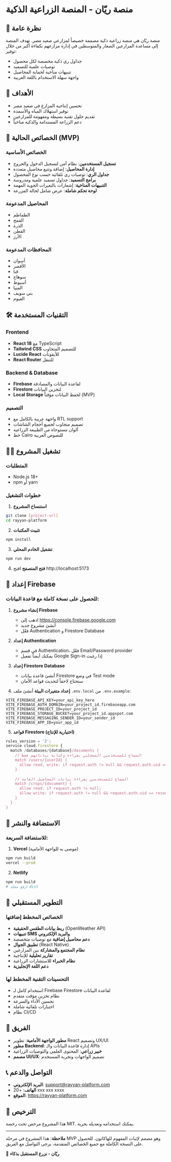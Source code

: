 # منصة ريّان - المنصة الزراعية الذكية

## 🌱 نظرة عامة
منصة ريّان هي منصة زراعية ذكية مصممة خصيصاً لمزارعي صعيد مصر. تهدف المنصة إلى مساعدة المزارعين الصغار والمتوسطين في إدارة مزارعهم بكفاءة أكبر من خلال توفير:

- جداول ري ذكية مخصصة لكل محصول
- توصيات علمية للتسميد
- تنبيهات مناخية لحماية المحاصيل
- واجهة سهلة الاستخدام باللغة العربية

## 🎯 الأهداف
- تحسين إنتاجية المزارع في صعيد مصر
- توفير استهلاك المياه والأسمدة
- تقديم حلول تقنية بسيطة ومفهومة للمزارعين
- دعم الزراعة المستدامة والذكية مناخياً

## 🚀 الخصائص الحالية (MVP)

### الخصائص الأساسية
- **تسجيل المستخدمين**: نظام آمن لتسجيل الدخول والخروج
- **إدارة المحاصيل**: إضافة وتتبع محاصيل متعددة
- **جداول الري**: توصيات ري تلقائية حسب نوع المحصول
- **برامج التسميد**: جداول تسميد علمية ومدروسة
- **التنبيهات المناخية**: إشعارات بالتغيرات الجوية المهمة
- **لوحة تحكم شاملة**: عرض شامل لحالة المزرعة

### المحاصيل المدعومة
- الطماطم
- القمح  
- الذرة
- القطن
- الأرز

### المحافظات المدعومة
- أسوان
- الأقصر
- قنا
- سوهاج
- أسيوط
- المنيا
- بني سويف
- الفيوم

## 🛠️ التقنيات المستخدمة

### Frontend
- **React 18** مع TypeScript
- **Tailwind CSS** للتصميم المتجاوب
- **Lucide React** للأيقونات
- **React Router** للتنقل

### Backend & Database
- **Firebase** لقاعدة البيانات والمصادقة
- **Firestore** لتخزين البيانات
- **Local Storage** لحفظ البيانات مؤقتاً (MVP)

### التصميم
- واجهة عربية بالكامل مع RTL support
- تصميم متجاوب لجميع أحجام الشاشات
- ألوان مستوحاة من الطبيعة الزراعية
- خط Cairo للنصوص العربية

## 🏃‍♂️ تشغيل المشروع

### المتطلبات
- Node.js 18+ 
- npm أو yarn

### خطوات التشغيل
1. **استنساخ المشروع**
```bash
git clone [project-url]
cd rayyan-platform
```

2. **تثبيت المكتبات**
```bash
npm install
```

3. **تشغيل الخادم المحلي**
```bash
npm run dev
```

4. **فتح المتصفح**
افتح http://localhost:5173

## 🔧 إعداد Firebase

### للحصول على نسخة كاملة مع قاعدة البيانات:

1. **إنشاء مشروع Firebase**
   - اذهب إلى https://console.firebase.google.com
   - أنشئ مشروع جديد
   - فعّل Authentication و Firestore Database

2. **إعداد Authentication**
   - في قسم Authentication، فعّل Email/Password provider
   - يمكنك أيضاً تفعيل Google Sign-in إذا رغبت

3. **إعداد Firestore Database**
   - أنشئ قاعدة بيانات Firestore في وضع Test mode
   - ستحتاج لاحقاً لتحديث قواعد الأمان

4. **إعداد متغيرات البيئة**
   أنشئ ملف `.env.local` من `.env.example`:
```env
VITE_FIREBASE_API_KEY=your_api_key_here
VITE_FIREBASE_AUTH_DOMAIN=your_project_id.firebaseapp.com
VITE_FIREBASE_PROJECT_ID=your_project_id
VITE_FIREBASE_STORAGE_BUCKET=your_project_id.appspot.com
VITE_FIREBASE_MESSAGING_SENDER_ID=your_sender_id
VITE_FIREBASE_APP_ID=your_app_id
```

5. **قواعد Firestore (اختيارية للإنتاج)**
```javascript
rules_version = '2';
service cloud.firestore {
  match /databases/{database}/documents {
    // السماح للمستخدمين المسجلين بقراءة وكتابة بياناتهم فقط
    match /users/{userId} {
      allow read, write: if request.auth != null && request.auth.uid == userId;
    }
    
    // السماح للمستخدمين بقراءة بيانات المحاصيل العامة
    match /crops/{document} {
      allow read: if request.auth != null;
      allow write: if request.auth != null && request.auth.uid == resource.data.userId;
    }
  }
}
```

## 📱 الاستضافة والنشر

### للاستضافة السريعة:
1. **Vercel** (موصى به للواجهة الأمامية)
```bash
npm run build
vercel --prod
```

2. **Netlify** 
```bash
npm run build
# ارفع مجلد dist
```

## 🔮 التطوير المستقبلي

### الخصائص المخطط إضافتها
- **ربط بيانات الطقس الحقيقية** (OpenWeather API)
- **تنبيهات SMS والبريد الإلكتروني**
- **دعم محاصيل إضافية** مع توصيات متخصصة
- **تطبيق الجوال** (React Native)
- **نظام المجتمع والمشاركة** بين المزارعين
- **تقارير تحليلية** للإنتاجية
- **نظام الخبراء** للاستشارات الزراعية
- **دعم اللغة الإنجليزية**

### التحسينات التقنية المخطط لها
- استخدام كامل لـ Firebase Firestore لقاعدة البيانات
- نظام تخزين مؤقت متقدم
- تحسين الأداء والسرعة
- اختبارات تلقائية شاملة
- نظام CI/CD

## 👥 الفريق
- **مطور الواجهة الأمامية**: تطوير React وتصميم UX/UI
- **مطور Backend**: إدارة قاعدة البيانات والـ APIs
- **خبير زراعي**: المحتوى العلمي والتوصيات الزراعية
- **مصمم UI/UX**: تصميم الواجهات وتجربة المستخدم

## 📞 التواصل والدعم
- **البريد الإلكتروني**: support@rayyan-platform.com
- **الهاتف**: +20 xxx xxx xxxx
- **الموقع**: https://rayyan-platform.com

## 📄 الترخيص
هذا المشروع مرخص تحت رخصة MIT. يمكنك استخدامه وتعديله بحرية.

---

**ملاحظة**: هذا المشروع في مرحلة MVP وهو مصمم لإثبات المفهوم للهاكاثون. للحصول على النسخة الكاملة مع جميع الخصائص المتقدمة، يرجى التواصل مع الفريق.

🌱 **ريّان - نزرع المستقبل بذكاء**